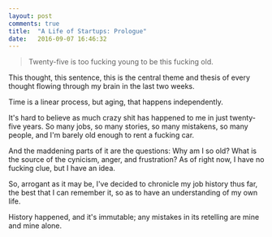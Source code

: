 ```yaml
---
layout: post
comments: true
title:  "A Life of Startups: Prologue"
date:   2016-09-07 16:46:32
---
```


> Twenty-five is too fucking young to be this fucking old.

This thought, this sentence, this is the central theme and thesis of every thought flowing through my brain in the last two weeks.  

Time is a linear process, but aging, that happens independently.  

It's hard to believe as much crazy shit has happened to me in just twenty-five years. So many jobs, so many stories, so many mistakens, so many people, and I'm barely old enough to rent a fucking car.  

And the maddening parts of it are the questions: Why am I so old?  What is the source of the cynicism, anger, and frustration? As of right now, I have no fucking clue, but I have an idea. 

So, arrogant as it may be, I've decided to chronicle my job history thus far, the best that I can remember it, so as to have an understanding of my own life.   

History happened, and it's immutable; any mistakes in its retelling are mine and mine alone. 

